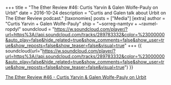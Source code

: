 +++
title = "The Ether Review #46: Curtis Yarvin & Galen Wolfe-Pauly on Urbit"
date = 2016-10-24
description = "Curtis and Galen talk about Urbit on The Ether Review podcast."
[taxonomies]
posts = ["Media"]
[extra]
author = "Curtis Yarvin + Galen Wolfe-Pauly"
ship = "~sorreg-namtyv + ~ravmel-ropdyl"
soundcloud = "https://w.soundcloud.com/player/?url=https%3A//api.soundcloud.com/tracks/289783332&color=%23000000&auto_play=false&hide_related=true&show_comments=false&show_user=true&show_reposts=false&show_teaser=false&visual=true"
+++
{{ soundcloud(url="https://w.soundcloud.com/player/?url=https%3A//api.soundcloud.com/tracks/289783332&color=%23000000&auto_play=false&hide_related=true&show_comments=false&show_user=true&show_reposts=false&show_teaser=false&visual=true") }}

[The Ether Review \#46 - Curtis Yarvin & Galen Wolfe-Pauly on Urbit](https://soundcloud.com/arthurfalls/the-ether-review-46-smoking-dmt-with-mencius-moldbug)
